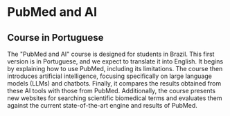 # PubMed and AI

## Course in Portuguese

The "PubMed and AI" course is designed for students in Brazil. This first version is in Portuguese, and we expect to translate it into English. It begins by explaining how to use PubMed, including its limitations. The course then introduces artificial intelligence, focusing specifically on large language models (LLMs) and chatbots. Finally, it compares the results obtained from these AI tools with those from PubMed. Additionally, the course presents new websites for searching scientific biomedical terms and evaluates them against the current state-of-the-art engine and results of PubMed.
